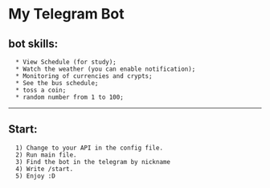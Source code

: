 # My Telegram Bot 

## bot skills:
```
  * View Schedule (for study);
  * Watch the weather (you can enable notification);
  * Monitoring of currencies and crypts;
  * See the bus schedule;
  * toss a coin;
  * random number from 1 to 100;
```
------------------------------------------------------

## Start:
```
  1) Change to your API in the config file.
  2) Run main file.
  3) Find the bot in the telegram by nickname 
  4) Write /start.
  5) Enjoy :D
  
```
